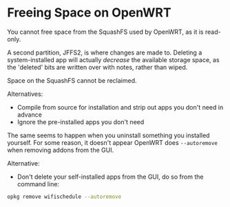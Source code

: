 # Freeing Space on OpenWRT

You cannot free space from the SquashFS used by OpenWRT, as it is read-only.

A second partition, JFFS2, is where changes are made to. Deleting a system-installed app will actually _decrease_ the available storage space, as the 'deleted' bits are written over with notes, rather than wiped.

Space on the SquashFS cannot be reclaimed.

Alternatives:

- Compile from source for installation and strip out apps you don't need in advance
- Ignore the pre-installed apps you don't need

The same seems to happen when you uninstall something you installed yourself. For some reason, it doesn't appear OpenWRT does `--autoremove` when removing addons from the GUI.

Alternative:

- Don't delete your self-installed apps from the GUI, do so from the command line:

```bash
opkg remove wifischedule --autoremove
```
